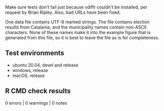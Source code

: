 Make sure tests don't fail just because vdiffr couldn't be installed, per request by Brian Ripley. Also, bad URLs have been fixed.

One data file contains UTF-8 marked strings. The file contains election results from Catalania, and the municipality names contain non-ASCII characters. None of these names make it into the example figure that is generated from this file, so it is best to leave the file as is for completeness.

## Test environments

* ubuntu 20.04, devel and release
* windows, release
* macOS, release

## R CMD check results

0 errors | 0 warnings | 0 notes
